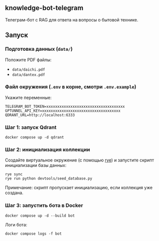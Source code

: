 ## knowledge-bot-telegram

Телеграм-бот с RAG для ответа на вопросы о бытовой технике.

## Запуск

### Подготовка данных (`data/`)

Положите PDF файлы:

- `data/daichi.pdf`
- `data/dantex.pdf`

### Файл окружения (`.env` в корне, смотри `.env.example`)

Укажите переменные:

```
TELEGRAM_BOT_TOKEN=xxxxxxxxxxxxxxxxxxxxxxxxxxxxxxxxxxxx
GPTUNNEL_API_KEY=xxxxxxxxxxxxxxxxxxxxxxxxxxxxxxxxxxxx
QDRANT_URL=http://localhost:6333
```

### Шаг 1: запуск Qdrant

```
docker compose up -d qdrant
```

### Шаг 2: инициализация коллекции

Создайте виртуальное окружение (с помощью [rye](https://rye.astral.sh/)) и запустите скрипт инициализации базы данных:

```
rye sync
rye run python devtools/seed_database.py
```

Примечание: скрипт пропускает инициализацию, если коллекция уже создана.

### Шаг 3: запустить бота в Docker

```
docker compose up -d --build bot
```

Логи бота:

```
docker compose logs -f bot
```
